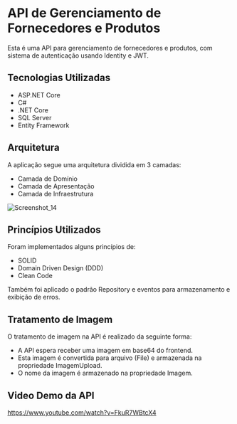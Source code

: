 <body>
    <h1>API de Gerenciamento de Fornecedores e Produtos</h1>

   <p>Esta é uma API para gerenciamento de fornecedores e produtos, com sistema de autenticação usando Identity e JWT.</p>

   <h2>Tecnologias Utilizadas</h2>
    <ul>
        <li>ASP.NET Core</li>
        <li>C#</li>
        <li>.NET Core</li>
        <li>SQL Server</li>
        <li>Entity Framework</li>
    </ul>

   <h2>Arquitetura</h2>
    <p>A aplicação segue uma arquitetura dividida em 3 camadas:</p>
    <ul>
        <li>Camada de Domínio</li>
        <li>Camada de Apresentação</li>
        <li>Camada de Infraestrutura</li>
    </ul>
    
   ![Screenshot_14](https://github.com/Guidev123/CrudFornecedores/assets/155389912/99daf502-c675-44dd-8985-e70912bc07cd)

   <h2>Princípios Utilizados</h2>
    <p>Foram implementados alguns princípios de:</p>
    <ul>
        <li>SOLID</li>
        <li>Domain Driven Design (DDD)</li>
        <li>Clean Code</li>
    </ul>
    <p>Também foi aplicado o padrão Repository e eventos para armazenamento e exibição de erros.</p>

   <h2>Tratamento de Imagem</h2>
    <p>O tratamento de imagem na API é realizado da seguinte forma:</p>
    <ul>
        <li>A API espera receber uma imagem em base64 do frontend.</li>
        <li>Esta imagem é convertida para arquivo (File) e armazenada na propriedade ImagemUpload.</li>
        <li>O nome da imagem é armazenado na propriedade Imagem.</li>
    </ul>

   <h2>Video Demo da API</h2>

 https://www.youtube.com/watch?v=FkuR7WBtcX4
   
</body>
